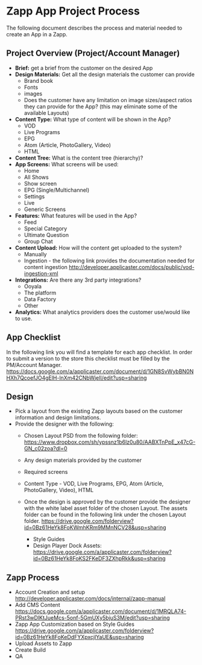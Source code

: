 # Zapp App Project Process

The following document describes the process and material needed to create an App in a Zapp.


## Project Overview (Project/Account Manager)
* **Brief:** get a brief from the customer on the desired App
* **Design Materials:** Get all the design materials the customer can provide
	* Brand book
	* Fonts
	* images
	* Does the customer have any limitation on image sizes/aspect ratios they can provide for the App? (this may eliminate some of the available Layouts)
* **Content Type:** What type of content will be shown in the App?
	* VOD
	* Live Programs
	* EPG
	* Atom (Article, PhotoGallery, Video)
	* HTML
* **Content Tree:** What is the content tree (hierarchy)?
* **App Screens:** What screens will be used:
	* Home
	* All Shows
	* Show screen
	* EPG (Single/Multichannel)
	* Settings
	* Live
	* Generic Screens
* **Features:** What features will be used in the App?
	* Feed
	* Special Category
	* Ultimate Question
	* Group Chat
* **Content Upload:** How will the content get uploaded to the system?
	* Manually
	* Ingestion - the following link provides the documentation needed for content ingestion http://developer.applicaster.com/docs/public/vod-ingestion-xml
* **Integrations:** Are there any 3rd party integrations?
	* Ooyala
	* The platform
	* Data Factory
	* Other
* **Analytics:** What analytics providers does the customer use/would like to use.


## App Checklist
In the following link you will find a template for each app checklist. In order to submit a version to the store this checklist must be filled by the PM/Account Manager.
https://docs.google.com/a/applicaster.com/document/d/1GN8SvWybBN0NHXh7QcoefJO4gElH-lnXm42CNbWjelI/edit?usp=sharing

## Design
* Pick a layout from the existing Zapp layouts based on the customer information and design limitations.
* Provide the designer with the following:
	* Chosen Layout PSD from the following folder:
  https://www.dropbox.com/sh/ypssnz1b6lz0u80/AABXTnPpE_x47cG-GN_c02zoa?dl=0
	* Any design materials provided by the customer
	* Required screens
	* Content Type - VOD, Live Programs, EPG, Atom (Article, PhotoGallery, Video), HTML


  * Once the design is approved by the customer provide the designer with the white label asset folder of the chosen Layout. The assets folder can be found in the following link under the chosen Layout folder.   https://drive.google.com/folderview?id=0Bz61HeYk8FoKWmhKRm9MMnNCV28&usp=sharing
	* Style Guides
	* Design Player Dock Assets:
	https://drive.google.com/a/applicaster.com/folderview?id=0Bz61HeYk8FoKS2FKeDF3ZXhpRkk&usp=sharing


## Zapp Process

* Account Creation and setup http://developer.applicaster.com/docs/internal/zapp-manual
* Add CMS Content https://docs.google.com/a/applicaster.com/document/d/1MRQLA74-PRst3wDlKtJueMcs-5onf-5GmUXy5bjuS3M/edit?usp=sharing
* Zapp App Customization based on Style Guides https://drive.google.com/a/applicaster.com/folderview?id=0Bz61HeYk8FoKeDdFYXpxcjlYaUE&usp=sharing
* Upload Assets to Zapp
* Create Build
* QA
